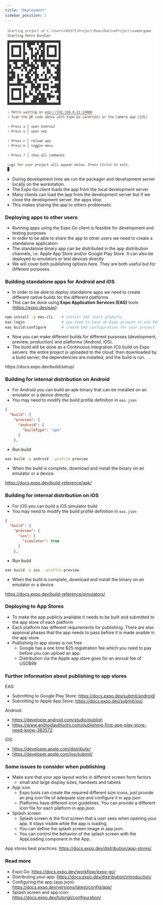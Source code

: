 ```yaml
---
title: "Deployment"
sidebar_position: 1
---
```

![](img/expo_devtools.png)
- During development time we run the packager and development server locally on the workstation.
- The Expo Go client loads the app from the local development server 
- Many clients can load the app from the development server but if we close the development server, the apps stop
- This makes sharing the app to others problematic

### Deploying apps to other users
- Running apps using the Expo Go client is feasible for development and testing purposes
- In order to be able to share the app to other users we need to create a standalone application
- The standalone binary app can be distributed in the app distribution channels, i.e. Apple App Store and/or Google Play Store. It can also be deployed to emulators or test devices directly  
- We will cover both publishing options here. They are both useful but for different purposes.

### Building standalone apps for Android and iOS
- In order to be able to deploy standalone apps we need to create different native builds for the different platforms
- This can be done using **Expo Application Services (EAS)** tools (https://expo.dev/eas):
```bash
npm install -g eas-cli    # install EAS tools globally
eas login                 # you need to have an Expo account to use EAS
eas build:configure       # create EAS configuration for your project
```
- Now you can make different builds for different purposes (development, preview, production) and platforms (Android, iOS). 
- The build will be done as a Continuous Integration (CI) build on Expo servers: the entire project is uploaded to the cloud, then downloaded by a build server, the dependencies are installed, and the build is run.

<p> https://docs.expo.dev/build/setup/ </p>

### Building for internal distribution on Android
- For Android you can build an apk-binary that can be installed on an emulator or a device directly.
- You may need to modify the build profile definition in `eas.json`
```json
{
  "build": {
    "preview": {
      "android": {
        "buildType": "apk"
      }
    },
```
- Run build
```bash
eas build -p android --profile preview
```
- When the build is complete, download and install the binary on an emulator or a device.

https://docs.expo.dev/build-reference/apk/

### Building for internal distribution on iOS
- For iOS you can build a iOS simulator build 
- You may need to modify the build profile definition in `eas.json`
```json
{
  "build": {
    "preview": {
      "ios": {
        "simulator": true
      }
    },
```
- Run build
```bash
eas build -p ios --profile preview
```
- When the build is complete, download and install the binary on an emulator or a device.

https://docs.expo.dev/build-reference/simulators/

### Deploying to App Stores
- To make the app publicly available it needs to be built and submitted to the app store of each platform
- Each platform has different requirements for publishing. There are also approval phases that the app needs to pass before it is made avaible in the app store
- Publishing to app stores is not free
    - Google has a one time $25 registration fee which you need to pay before you can upload an app.
    - Distribution via the Apple app store goes for an annual fee of USD$99

### Further information about publishing to app stores
EAS:
- Submitting to Google Play Store: https://docs.expo.dev/submit/android/
- Submitting to Apple App Store: https://docs.expo.dev/submit/ios/

Android: 
- https://developer.android.com/studio/publish
- https://www.androidauthority.com/publishing-first-app-play-store-need-know-383572 

iOS: 
- https://developer.apple.com/distribute/
- https://developer.apple.com/ios/submit/


### Some issues to consider when publishing
- Make sure that your app layout works in different screen form factors
    - small and large display sizes, handsets and tablets
- App icon
    - Expo tools can create the required different size icons, just provide an png icon file of adequate size and configure it in app.json
    - Platforms have different icon guidelines. You can provide a different icon file for each platform in app.json.
- Splash screen
    - Splash screen is the first screen that a user sees when opening your app. It stays visible while the app is loading.
    - You can define the splash screen image in app.json.
    - You can control the behavior of the splash screen with the AppLoading component in the App.

App stores best practices: https://docs.expo.dev/distribution/app-stores/

### Read more
- Expo Go: https://docs.expo.dev/workflow/expo-go/
- Distributing your app: https://docs.expo.dev/distribution/introduction/
- Configuring the app (app.json): https://docs.expo.dev/versions/latest/config/app/
- Splash screen and app icon: https://docs.expo.dev/tutorial/configuration/

